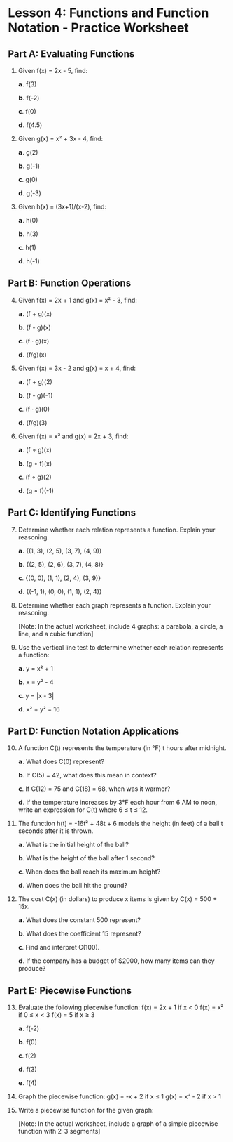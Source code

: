 # Lesson 4: Functions and Function Notation - Practice Worksheet

## Part A: Evaluating Functions

1. Given f(x) = 2x - 5, find:
   
   𝗮. f(3)
   
   𝗯. f(-2)
   
   𝗰. f(0)
   
   𝗱. f(4.5)

2. Given g(x) = x² + 3x - 4, find:
   
   𝗮. g(2)
   
   𝗯. g(-1)
   
   𝗰. g(0)
   
   𝗱. g(-3)

3. Given h(x) = (3x+1)/(x-2), find:
   
   𝗮. h(0)
   
   𝗯. h(3)
   
   𝗰. h(1)
   
   𝗱. h(-1)

## Part B: Function Operations

4. Given f(x) = 2x + 1 and g(x) = x² - 3, find:
   
   𝗮. (f + g)(x)
   
   𝗯. (f - g)(x)
   
   𝗰. (f · g)(x)
   
   𝗱. (f/g)(x)

5. Given f(x) = 3x - 2 and g(x) = x + 4, find:
   
   𝗮. (f + g)(2)
   
   𝗯. (f - g)(-1)
   
   𝗰. (f · g)(0)
   
   𝗱. (f/g)(3)

6. Given f(x) = x² and g(x) = 2x + 3, find:
   
   𝗮. (f ∘ g)(x)
   
   𝗯. (g ∘ f)(x)
   
   𝗰. (f ∘ g)(2)
   
   𝗱. (g ∘ f)(-1)

## Part C: Identifying Functions

7. Determine whether each relation represents a function. Explain your reasoning.
   
   𝗮. {(1, 3), (2, 5), (3, 7), (4, 9)}
   
   𝗯. {(2, 5), (2, 6), (3, 7), (4, 8)}
   
   𝗰. {(0, 0), (1, 1), (2, 4), (3, 9)}
   
   𝗱. {(-1, 1), (0, 0), (1, 1), (2, 4)}

8. Determine whether each graph represents a function. Explain your reasoning.
   
   [Note: In the actual worksheet, include 4 graphs: a parabola, a circle, a line, and a cubic function]

9. Use the vertical line test to determine whether each relation represents a function:
   
   𝗮. y = x² + 1
   
   𝗯. x = y² - 4
   
   𝗰. y = |x - 3|
   
   𝗱. x² + y² = 16

## Part D: Function Notation Applications

10. A function C(t) represents the temperature (in °F) t hours after midnight.
    
    𝗮. What does C(0) represent?
    
    𝗯. If C(5) = 42, what does this mean in context?
    
    𝗰. If C(12) = 75 and C(18) = 68, when was it warmer?
    
    𝗱. If the temperature increases by 3°F each hour from 6 AM to noon, write an expression for C(t) where 6 ≤ t ≤ 12.

11. The function h(t) = -16t² + 48t + 6 models the height (in feet) of a ball t seconds after it is thrown.
    
    𝗮. What is the initial height of the ball?
    
    𝗯. What is the height of the ball after 1 second?
    
    𝗰. When does the ball reach its maximum height?
    
    𝗱. When does the ball hit the ground?

12. The cost C(x) (in dollars) to produce x items is given by C(x) = 500 + 15x.
    
    𝗮. What does the constant 500 represent?
    
    𝗯. What does the coefficient 15 represent?
    
    𝗰. Find and interpret C(100).
    
    𝗱. If the company has a budget of $2000, how many items can they produce?

## Part E: Piecewise Functions

13. Evaluate the following piecewise function:
    f(x) = 2x + 1 if x < 0
    f(x) = x² if 0 ≤ x < 3
    f(x) = 5 if x ≥ 3
    
    𝗮. f(-2)
    
    𝗯. f(0)
    
    𝗰. f(2)
    
    𝗱. f(3)
    
    𝗲. f(4)

14. Graph the piecewise function:
    g(x) = -x + 2 if x ≤ 1
    g(x) = x² - 2 if x > 1

15. Write a piecewise function for the given graph:
    
    [Note: In the actual worksheet, include a graph of a simple piecewise function with 2-3 segments]
